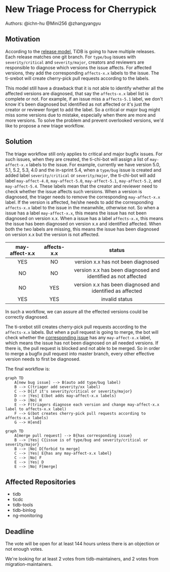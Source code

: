 # New Triage Process for Cherrypick

Authors: @ichn-hu @Mini256 @zhangyangyu

## Motivation

According to the [release model](https://pingcap.github.io/tidb-dev-guide/project-management/release-train-model.html), TiDB is going to have multiple releases. Each release matches one git branch. For `type/bug` issues with `severity/critical` and `severity/major`, creators and reviewers are responsible to diagnose which versions the issue affects. For affected versions, they add the corresponding `affects-x.x` labels to the issue. The ti-srebot will create cherry-pick pull requests according to the labels.

This model still have a drawback that it is not able to identify whether all the affected versions are diagnosed, that say the `affects-x.x` label list is complete or not. For example, if an issue miss a `affects-5.1` label, we don't know it's been diagnosed but identified as not affected or it's just the creator or reviewer forget to add the label. So a critical or major bug might miss some versions due to mistake, especially when there are more and more versions. To solve the problem and prevent overlooked versions, we'd like to propose a new triage workflow.

## Solution

The triage workflow still only applies to critical and major bugfix issues. For such issues, when they are created, the ti-chi-bot will assign a list of `may-affect-x.x` labels to the issue. For example, currently we have version 5.0, 5.1, 5.2, 5.3, 4.0 and the in-sprint 5.4, when a `type/bug` issue is created and added label `severity/critical` or `severity/major`, the ti-chi-bot will add label `may-affect-4.0`, `may-affect-5.0`, `may-affect-5.1`, `may-affect-5.2`, and `may-affect-5.4`. These labels mean that the creator and reviewer need to check whether the issue affects such versions. When a version is diagnosed, the triager needs to remove the corresponding `may-affect-x.x` label. If the version is affected, he/she needs to add the corresponding `affects-x.x` label to the issue in the meanwhile, otherwise not. So when a issue has a label `may-affect-x.x`, this means the issue has not been diagnosed on version x.x. When a issue has a label `affects-x.x`, this means the issue has been diagnosed on version x.x and identified affected. When both the two labels are missing, this means the issue has been diagnosed on version x.x but the version is not affected.

| may-affect-x.x | affects-x.x |                         status                                |
|:--------------:|:-----------:|:-------------------------------------------------------------:|
|     YES        |    NO       | version x.x has not been diagnosed                            |
|     NO         |    NO       | version x.x has been diagnosed and identified as not affected |
|     NO         |    YES      | version x.x has been diagnosed and identified as affected     |
|     YES        |    YES      | invalid status                                                |

In such a workflow, we can assure all the effected versions could be correctly diagnosed. 

The ti-srebot still creates cherry-pick pull requests according to the `affects-x.x` labels. But when a pull request is going to merge, the bot will check whether the [corresponding issue](https://pingcap.github.io/tidb-dev-guide/contribute-to-tidb/contribute-code.html#referring-to-an-issue) has any `may-affect-x.x` label, which means the issue has not been diagnosed on all needed versions. If there is, the pull request is blocked and not able to be merged. So in order to merge a bugfix pull request into master branch, every other effective version needs to first be diagnosed.

The final workflow is:

```mermaid
graph TD
    A[new bug issue] --> B(auto add type/bug label)
    B --> C(triager add severity/xx label)
    C --> D{if it's severity/critical or severity/major}
    D --> |Yes| E(bot adds may-affect-x.x labels)
    D --> |No| H
    E --> F(triagers diagnose each version and change may-affect-x.x label to affects-x.x label)
    F --> G(bot creates cherry-pick pull requests according to affects-x.x labels)
    G --> H[end]
```

```mermaid
graph TD
    A[merge pull request] --> B{has corresponding issue}
    B --> |Yes| C{issue is of type/bug and severity/critical or severity/major}
    B --> |No| D[forbid to merge]
    C --> |Yes| E{has any may-affect-x.x label}
    C --> |No| F
    E --> |Yes| D
    E --> |No| F[merge]
```

## Affected Repositories

* tidb
* ticdc
* tidb-tools
* tidb-binlog
* ng-monitoring

## Deadline

The vote will be open for at least 144 hours unless there is an objection or not enough votes.

We're looking for at least 2 votes from tidb-maintainers, and 2 votes from migration-maintainers.
